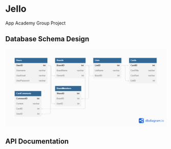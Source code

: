 # Jello
App Academy Group Project


## Database Schema Design

<!--!!START SILENT -->
![jello-database-schema]

[jello-database-schema]: Jello.png


## API Documentation
